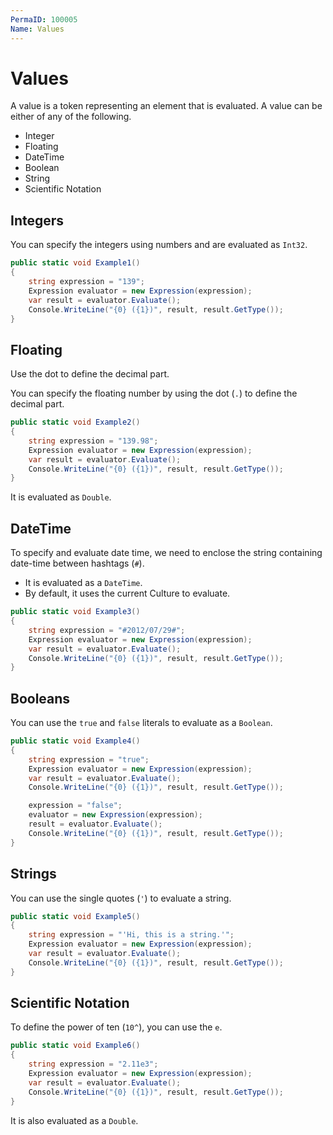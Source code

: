 ```yaml
---
PermaID: 100005
Name: Values
---
```


# Values

A value is a token representing an element that is evaluated. A value can be either of any of the following.

 - Integer
 - Floating
 - DateTime
 - Boolean
 - String
 - Scientific Notation

## Integers

You can specify the integers using numbers and are evaluated as `Int32`. 

```csharp
public static void Example1()
{
    string expression = "139";
    Expression evaluator = new Expression(expression);
    var result = evaluator.Evaluate();
    Console.WriteLine("{0} ({1})", result, result.GetType());
}
```
 
## Floating

Use the dot to define the decimal part.

You can specify the floating number by using the dot (`.`) to define the decimal part.
 
```csharp
public static void Example2()
{
    string expression = "139.98";
    Expression evaluator = new Expression(expression);
    var result = evaluator.Evaluate();
    Console.WriteLine("{0} ({1})", result, result.GetType());
}
```

It is evaluated as `Double`.

## DateTime

To specify and evaluate date time, we need to enclose the string containing date-time between hashtags (`#`).

 - It is evaluated as a `DateTime`. 
 - By default, it uses the current Culture to evaluate.

```csharp
public static void Example3()
{
    string expression = "#2012/07/29#";
    Expression evaluator = new Expression(expression);
    var result = evaluator.Evaluate();
    Console.WriteLine("{0} ({1})", result, result.GetType());
}
```

## Booleans

You can use the `true` and `false` literals to evaluate as a `Boolean`.

```csharp
public static void Example4()
{
    string expression = "true";
    Expression evaluator = new Expression(expression);
    var result = evaluator.Evaluate();
    Console.WriteLine("{0} ({1})", result, result.GetType());

    expression = "false";
    evaluator = new Expression(expression);
    result = evaluator.Evaluate();
    Console.WriteLine("{0} ({1})", result, result.GetType());
}
```

## Strings

You can use the single quotes (`'`) to evaluate a string.

```csharp
public static void Example5()
{
    string expression = "'Hi, this is a string.'";
    Expression evaluator = new Expression(expression);
    var result = evaluator.Evaluate();
    Console.WriteLine("{0} ({1})", result, result.GetType());
}
```

## Scientific Notation

To define the power of ten (`10^`), you can use the `e`.

```csharp
public static void Example6()
{
    string expression = "2.11e3";
    Expression evaluator = new Expression(expression);
    var result = evaluator.Evaluate();
    Console.WriteLine("{0} ({1})", result, result.GetType());
}
```

It is also evaluated as a `Double`.
